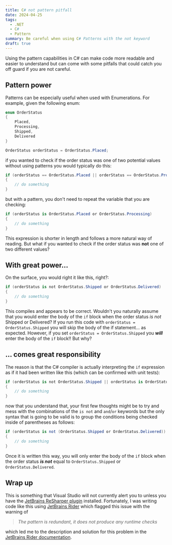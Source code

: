```yaml
---
title: C# not pattern pitfall 
date: 2024-04-25
tags:
  - .NET
  - C#
  - Pattern
summary: Be careful when using C# Patterns with the not keyword
draft: true
---
```


Using the pattern capabilities in C# can make code more readable and easier
to understand but can come with some pitfalls that could catch you off guard
if you are not careful.

## Pattern power

Patterns can be especially useful when used with Enumerations. For example,
given the following enum:

```csharp
enum OrderStatus
{
    Placed,
    Processing,
    Shipped,
    Delivered
}

OrderStatus orderStatus = OrderStatus.Placed;
```

if you wanted to check if the order status was one of two potential values
without using patterns you would typically do this:

```csharp
if (orderStatus == OrderStatus.Placed || orderStatus == OrderStatus.Processing)
{
    // do something
}        
```

but with a pattern, you don't need to repeat the variable that you are checking:

```csharp
if (orderStatus is OrderStatus.Placed or OrderStatus.Processing)
{
    // do something
}
```

This expression is shorter in length and follows a more natural way of reading.
But what if you wanted to check if the order status was **not** one of two 
different values?

## With great power...

On the surface, you would right it like this, right?:

```csharp
if (orderStatus is not OrderStatus.Shipped or OrderStatus.Delivered)
{
    // do something
}
```

This compiles and appears to be correct. Wouldn't you naturally assume that you
would enter the body of the `if` block when the order status _is not_ Shipped or
Delivered? If you run this code with `orderStatus = OrderStatus.Shipped` you 
will skip the body of the if statement... as expected. However, if you set 
`orderStatus = OrderStatus.Shipped` you _**will**_ enter the body of the `if` 
block!! But why?

## ... comes great responsibility

The reason is that the C# compiler is actually interpreting the `if` expression as
if it had been written like this (which can be confirmed with unit tests):

```csharp
if (orderStatus is not OrderStatus.Shipped || orderStatus is OrderStatus.Delivered)
{
    // do something
}    
```

now that you understand that, your first few thoughts might be to try and mess
with  the combinations of the `is not` and `and`/`or` keywords but the only
syntax that is going to be valid is to group the conditions being checked inside
of parentheses as follows:

```csharp
if (orderStatus is not (OrderStatus.Shipped or OrderStatus.Delivered))
{
    // do something
}
```

Once it is written this way, you will only enter the body of the `if` block when
the order status _**is not**_ equal to `OrderStatus.Shipped` or 
`OrderStatus.Delivered`.

## Wrap up

This is something that Visual Studio will not currently alert you to unless you
have the [JetBrains ReSharper plugin][1] installed. Fortunately, I was writing
code like this using [JetBrains Rider][2] which flagged this issue with the
warning of

> _The pattern is redundant, it does not produce any runtime checks_

which led me to the description and solution for this problem in the 
[JetBrains Rider documentation][3].

<!-- links -->
[1]: <https://www.jetbrains.com/resharper> "ReSharper Visual Studio Plugin"
[2]: <https://www.jetbrains.com/rider> "Cross-platform .NET Editor"
[3]: <https://www.jetbrains.com/help/resharper/PatternIsRedundant.html> "Pattern is Redundant"